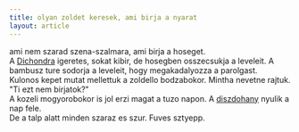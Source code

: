 ```yaml
---
title: olyan zoldet keresek, ami birja a nyarat
layout: article
---
```

ami nem szarad szena-szalmara, ami birja a hoseget.  
A [Dichondra](/species/Dichondra%20repens) igeretes, sokat kibir, de hosegben osszecsukja a leveleit. A bambusz ture sodorja a leveleit, hogy megakadalyozza a parolgast.   
Kulonos kepet mutat mellettuk a zoldello bodzabokor. Mintha nevetne rajtuk. "Ti ezt nem birjatok?"  
A kozeli mogyorobokor is jol erzi magat a tuzo napon. A [diszdohany](/species/Nicotiana%20alata) nyulik a nap fele.  
De a talp alatt minden szaraz es szur. Fuves sztyepp.


